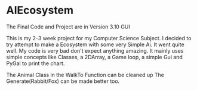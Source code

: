 # AIEcosystem

The Final Code and Project are in Version 3.10 GUI

This is my 2-3 week project for my Computer Science Subject. I decided to try attempt to make a Ecosystem with some very Simple Ai.
It went quite well. My code is very bad don't expect anything amazing. It mainly uses simple concepts like Classes, a 2DArray, a Game loop, a simple Gui and PyGal to print the chart.

The Animal Class in the WalkTo Function can be cleaned up
The Generate(Rabbit/Fox) can be made better too.
